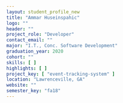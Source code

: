 ```yaml
---
layout: student_profile_new
title: "Ammar Huseinspahic"
logo: ""
header: ""
project_role: "Developer"
contact_email: ""
major: "I.T., Conc. Software Development"
graduation_year: 2020
cohort: ""
skills: [ ]
highlights: [ ]
project_key: [ "event-tracking-system" ]
location: "Lawrenceville, GA"
website: ""
semester_key: "fa18"
---
```


